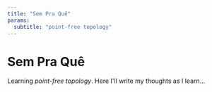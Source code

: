 ```yaml
---
title: "Sem Pra Quê"
params:
  subtitle: "point-free topology"
---
```


Sem Pra Quê
===========

Learning *point-free topology*.
Here I'll write my thoughts as I learn...
